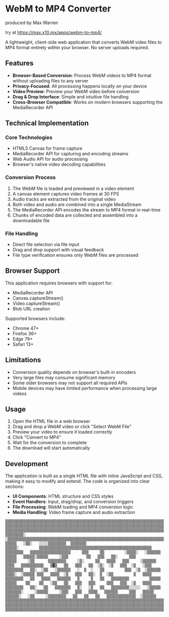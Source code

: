 # WebM to MP4 Converter

produced by Max Warren

try at https://max.x10.mx/apps/webm-to-mp4/

A lightweight, client-side web application that converts WebM video files to MP4 format entirely within your browser. No server uploads required.

## Features

- **Browser-Based Conversion**: Process WebM videos to MP4 format without uploading files to any server
- **Privacy-Focused**: All processing happens locally on your device
- **Video Preview**: Preview your WebM video before conversion
- **Drag & Drop Interface**: Simple and intuitive file handling
- **Cross-Browser Compatible**: Works on modern browsers supporting the MediaRecorder API

## Technical Implementation

### Core Technologies
- HTML5 Canvas for frame capture
- MediaRecorder API for capturing and encoding streams
- Web Audio API for audio processing
- Browser's native video decoding capabilities

### Conversion Process
1. The WebM file is loaded and previewed in a video element
2. A canvas element captures video frames at 30 FPS
3. Audio tracks are extracted from the original video
4. Both video and audio are combined into a single MediaStream
5. The MediaRecorder API encodes the stream to MP4 format in real-time
6. Chunks of encoded data are collected and assembled into a downloadable file

### File Handling
- Direct file selection via file input
- Drag and drop support with visual feedback
- File type verification ensures only WebM files are processed

## Browser Support

This application requires browsers with support for:
- MediaRecorder API
- Canvas.captureStream()
- Video.captureStream()
- Blob URL creation

Supported browsers include:
- Chrome 47+
- Firefox 36+
- Edge 79+
- Safari 13+

## Limitations

- Conversion quality depends on browser's built-in encoders
- Very large files may consume significant memory
- Some older browsers may not support all required APIs
- Mobile devices may have limited performance when processing large videos

## Usage

1. Open the HTML file in a web browser
2. Drag and drop a WebM video or click "Select WebM File"
3. Preview your video to ensure it loaded correctly
4. Click "Convert to MP4"
5. Wait for the conversion to complete
6. The download will start automatically

## Development

The application is built as a single HTML file with inline JavaScript and CSS, making it easy to modify and extend. The code is organized into clear sections:

- **UI Components**: HTML structure and CSS styles
- **Event Handlers**: Input, drag/drop, and conversion triggers
- **File Processing**: WebM loading and MP4 conversion logic
- **Media Handling**: Video frame capture and audio extraction

```
▒▒▒▒▒▒▒▒▒▒▒▒▒▒▒▒▒▒▒▒▒▒▒▒▒▒▒▒▒▒▒▒▒▒▒▒▒▒▒▒▒▒▒▒▒▒▒▒▒▒▒▒▒▒▒▒▒▒▒▒▒▒▒▒▒▒▒▒▒▒▒▒▒▒▒▒▒▒▒▒▒▒▒▒▒▒▒▒▒▒▒▒▒▒▒▒▒▒▒▒▒▒▒▒▒▒▒▒▒▒▒▒▒▒▒▒▒▒▒▒▒▒▒▒▒▒▒▒▒▒▒▒▒▒▒▒▒
▒▒▒▒▒▒▒▒▒▒▒▒▒▒▒▒▒▒▒▒▒▒▒▒▒▒▒▒▒▒▒▒▒▒▒▒▒▒▒▒▒▒▒▒▒▒▒▒▒▒▒▒▒▒▒▒▒▒▒▒▒▒▒▒▒▒▒▒▒▒▒▒▒▒▒▒▒▒▒▒▒▒▒▒▒▒▒▒▒▒▒▒▒▒▒▒▒▒▒▒▒▒▒▒▒▒▒▒▒▒▒▒▒▒▒▒▒▒▒▒▒▒▒▒▒▒▒▒▒▒▒▒▒▒▒▒▒
▒▒▒▒▒▒▒▒▒▒▒▒▒▒▒▒▒▒▒▒▒▒▒▒▒▒▒▒▒▒▒▒▒▒▒▒▒▒▒▒▒▒▒▒▒▒▒▒▒▒▒▒▒▒▒▒▒▒▒▒▒▒▒▒▒▒▒▒▒▒▒▒▒▒▒▒▒▒▒▒▒▒▒▒▒▒▒▒▒▒▒▒▒▒▒▒▒▒▒▒▒▒▒▒▒▒▒▒▒▒▒▒▒▒▒▒▒▒▒▒▒▒▒▒▒▒▒▒▒▒▒▒▒▒▒▒▒
▒▒▒▒▒▒▒▒░   ░▒▒▒▒▒▒▒▒▒▒▒▒▒▒▒▒▒▒▒▒▒▒▒▒▒▒▒▒▒▒▒▒▒▒▒▒▒▒▒▒▒▒▒▒▒▒▒▒▒▒▒▒▒▒▒▒▒▒▒▒▒▒▒▒▒▒▒▒▒▒▒▒▒▒▒▒▒▒▒▒▒▒▒▒░   ▒▒▒▒▒   ░▒▒░   ░░░░▒▒▒▒▒▒▒▒  ▒▒▒▒▒▒▒
▒▒▒▒▒░         ▒▒▒▒▒▒▒▒▒▒▒▒▒▒▒▒▒▒▒▒▒▒▒▒▒▒▒▒▒▒▒▒▒▒▒▒▒▒▒▒▒▒▒▒▒▒▒▒▒▒   ▒▒▒▒▒▒▒▒   ▒▒▒▒▒▒▒▒▒▒▒▒▒▒▒▒▒▒     ▒▒▒     ▒▒         ░▒▒▒▒░   ░▒▒▒▒▒▒
▒▒▒▒▒   ▒▒▒▒▒░▒▒▒▒▒     ░▒▒▒        ▒▒   ▒▒▒   ▒▒░     ▒▒▒            ▒▒▒▒▒     ░▒▒      ▒▒▒▒▒▒▒▒     ░▒░     ▒▒   ▒▒▒▒   ▒▒▒     ░▒▒▒▒▒▒
▒▒▒▒   ▒▒▒▒▒▒▒▒▒▒   ▒▓▒   ▒▒   ▒▒▒   ▒▒  ░▒░  ░▒   ▒▒▒  ░▒   ░▒▒▒   ▒▒▒▒▒▒▒▒   ▒▒░  ░▒▒   ░▒▒▒▒▒▒   ░  ▒  ░   ▒▒         ▒▒▒  ░▒  ░▒▒▒▒▒▒
▒▒▒▒░  ░▒▒▒▒▒ ▒▒▒   ▒▒▒▒  ░▒   ▒▒▒   ▒▒░  ▒  ░▒▒         ▒   ▒▒▒▒   ▒▒▒▒▒▒▒▒   ▒▒   ▒▒▒▒   ▒▒▒▒▒▒   ▒     ▒   ▒▒   ▒▒▒▒▒▒▒▒         ▒▒▒▒▒
▒▒▒▒▒    ▒▒    ▒▒   ░▒▒   ▒▒   ▒▒▒   ▒▒▒     ▒▒▒   ▒▒▒  ░▒   ▒▒▒▒   ▒▒▒▒▒▒▒▒   ▒▒░   ▒▒   ▒▒▒▒▒▒▒   ▒░   ░▒   ▒▒   ▒▒▒▒▒▒▒▒░░░░░   ░▒▒▒▒▒
▒▒▒▒▒▒▒░     ░▒▒▒▒▒     ░▒▒▒   ▒▒▒   ▒▒▒▒   ▒▒▒▒▒▒     ▒▒▒   ▒▒▒▒▒    ▒▒▒▒▒▒░   ░▒▒     ░▒▒▒▒▒▒▒▒   ▒▒   ▒▒   ▒▒   ▒▒▒▒▒▒▒▒▒▒▒▒▒  ░▒▒▒▒▒▒
▒▒▒▒▒▒▒▒▒▒▒▒▒▒▒▒▒▒▒▒▒▒▒▒▒▒▒▒▒▒▒▒▒▒▒▒▒▒▒▒▒▒▒▒▒▒▒▒▒▒▒▒▒▒▒▒▒▒▒▒▒▒▒▒▒▒▒▒▒▒▒▒▒▒▒▒▒▒▒▒▒▒▒▒▒▒▒▒▒▒▒▒▒▒▒▒▒▒▒▒▒▒▒▒▒▒▒▒▒▒▒▒▒▒▒▒▒▒▒▒▒▒▒▒▒▒▒▒▒▒▒▒▒▒▒▒▒
▒▒▒▒▒▒▒▒▒▒▒▒▒▒▒▒▒▒▒▒▒▒▒▒▒▒▒▒▒▒▒▒▒▒▒▒▒▒▒▒▒▒▒▒▒▒▒▒▒▒▒▒▒▒▒▒▒▒▒▒▒▒▒▒▒▒▒▒▒▒▒▒▒▒▒▒▒▒▒▒▒▒▒▒▒▒▒▒▒▒▒▒▒▒▒▒▒▒▒▒▒▒▒▒▒▒▒▒▒▒▒▒▒▒▒▒▒▒▒▒▒▒▒▒▒▒▒▒▒▒▒▒▒▒▒▒▒
▒▒▒▒▒▒▒▒▒▒▒▒▒▒▒▒▒▒▒▒▒▒▒▒▒▒▒▒▒▒▒▒▒▒▒▒▒▒▒▒▒▒▒▒▒▒▒▒▒▒▒▒▒▒▒▒▒▒▒▒▒▒▒▒▒▒▒▒▒▒▒▒▒▒▒▒▒▒▒▒▒▒▒▒▒▒▒▒▒▒▒▒▒▒▒▒▒▒▒▒▒▒▒▒▒▒▒▒▒▒▒▒▒▒▒▒▒▒▒▒▒▒▒▒▒▒▒▒▒▒▒▒▒▒▒▒▒
```
